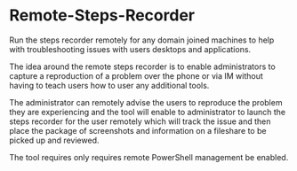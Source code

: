 # Remote-Steps-Recorder
Run the steps recorder remotely for any domain joined machines to help with troubleshooting issues with users desktops and applications.

The idea around the remote steps recorder is to enable administrators to capture a reproduction of a problem over the phone or via IM 
without having to teach users how to user any additional tools.

The administrator can remotely advise the users to reproduce the problem they are experiencing and the tool will enable to administrator to launch the steps recorder for the user remotely which will track the issue and then place the package of screenshots and information
on a fileshare to be picked up and reviewed.

The tool requires only requires remote PowerShell management be enabled.
